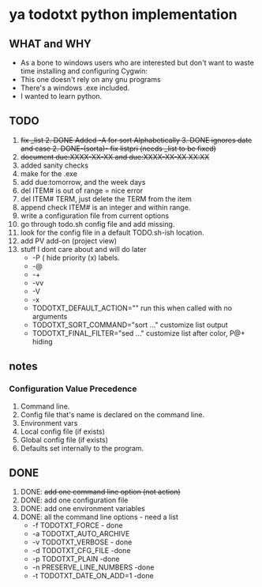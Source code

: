# ya todotxt python implementation   #
## WHAT and WHY ##
- As a bone to windows users who are interested but don't want to waste time installing and configuring Cygwin:
- This one doesn't rely on any gnu programs 
- There's a windows .exe included. 
- I wanted to learn python.

## TODO ##
1. <del>fix _list 
	2. DONE Added -A for sort Alphabetically
	3. DONE ignores date and case 
	2. DONE-(sorta)- fix listpri (needs _list to be fixed)</del>
1. <del>document due:XXXX-XX-XX and due:XXXX-XX-XX XX:XX</del>
2. added sanity checks
1. make for the .exe
2. add due:tomorrow, and the week days
3. del ITEM# is out of range = nice error
4. del ITEM# TERM, just delete the TERM from the item
5. append check ITEM# is an integer and within range.
1. write a configuration file from current options
2. go through todo.sh config file and add missing.
2. look for the config file in a default TODO.sh-ish location.
3. add PV add-on  (project view)
5. stuff I dont care about and will do later
	- -P ( hide priority (x) labels.
	- -@
	- -+
	- -vv
	- -V
	- -x
	- TODOTXT_DEFAULT_ACTION=""       run this when called with no arguments  
	- TODOTXT_SORT_COMMAND="sort ..." customize list output                   
	- TODOTXT_FINAL_FILTER="sed ..."  customize list after color, P@+ hiding  

## notes ##
### Configuration Value Precedence ###
1. Command line.
1. Config file that's name is declared on the command line.
1. Environment vars
1. Local config file (if exists)
1. Global config file (if exists)
1. Defaults set internally to the program.



## DONE ##
1. DONE: <del>add one command line option (not action)</del>
1. DONE: add one configuration file
2. DONE: add one environment variables
2. DONE: all the command line options - need a list
	- -f TODOTXT_FORCE - done
	- -a TODOTXT_AUTO_ARCHIVE 
	- -v TODOTXT_VERBOSE - done
	- -d TODOTXT_CFG_FILE -done 
	- -p TODOTXT_PLAIN -done
	- -n PRESERVE_LINE_NUMBERS -done
	- -t TODOTXT_DATE_ON_ADD=1 -done 
